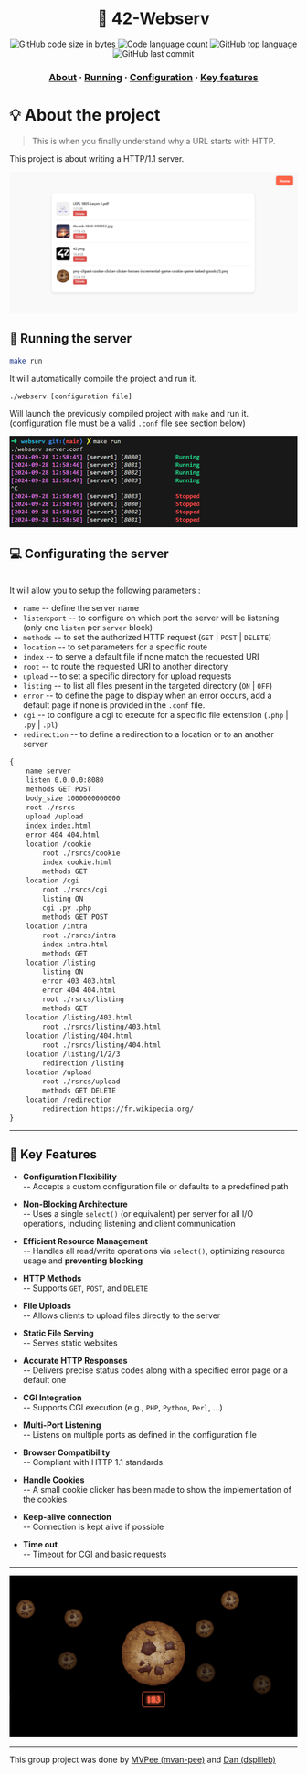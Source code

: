 <h1 align="center">
	📖 42-Webserv
</h1>

<p align="center">
	<img alt="GitHub code size in bytes" src="https://img.shields.io/github/languages/code-size/MVPee/42-webserv?color=lightblue" />
	<img alt="Code language count" src="https://img.shields.io/github/languages/count/MVPee/42-webserv?color=yellow" />
	<img alt="GitHub top language" src="https://img.shields.io/github/languages/top/MVPee/42-webserv?color=blue" />
	<img alt="GitHub last commit" src="https://img.shields.io/github/last-commit/MVPee/42-webserv?color=green" />
</p>

<h3 align="center">
	<a href="#-about-the-project">About</a>
	<span> · </span>
	<a href="#-running-the-server">Running</a>
	<span> · </span>
	<a href="#-configurating-the-server">Configuration</a>
	<span> · </span>
	<a href="#-key-features">Key features</a>
</h3>


# 💡 About the project
>This is when you finally understand why a URL starts
with HTTP.

This project is about writing a HTTP/1.1 server.

![gallery](./.images/gallery.png)

## 🚀 Running the server 

```bash
make run
```
It will automatically compile the project and run it.
```bash
./webserv [configuration file]
```
Will launch the previously compiled project with `make` and run it. (configuration file must be a valid `.conf` file see section below)

![Servers](./.images/Servers.png)

## 💻 Configurating the server

</br>It will allow you to setup the following parameters :
- `name` -- define the server name
- `listen`:`port` -- to configure on which port the server will be listening (only one `listen` per `server` block)
- `methods` -- to set the authorized HTTP request (`GET` | `POST` | `DELETE`)
- `location` -- to set parameters for a specific route
- `index` -- to serve a default file if none match the requested URI
- `root` -- to route the requested URI to another directory
- `upload` -- to set a specific directory for upload requests
- `listing` -- to list all files present in the targeted directory (`ON` | `OFF`)
- `error` -- to define the page to display when an error occurs, add a default page if none is provided in the `.conf` file.
- `cgi` -- to configure a cgi to execute for a specific file extenstion (`.php` | `.py` | `.pl`)
- `redirection` -- to define a redirection to a location or to an another server
```
{
    name server
    listen 0.0.0.0:8080
    methods GET POST
    body_size 1000000000000
    root ./rsrcs
    upload /upload
    index index.html
    error 404 404.html
    location /cookie
        root ./rsrcs/cookie
        index cookie.html
        methods GET
    location /cgi
        root ./rsrcs/cgi
        listing ON
        cgi .py .php
        methods GET POST
    location /intra
        root ./rsrcs/intra
        index intra.html
        methods GET
    location /listing
        listing ON
        error 403 403.html
        error 404 404.html
        root ./rsrcs/listing
        methods GET
    location /listing/403.html
        root ./rsrcs/listing/403.html
    location /listing/404.html
        root ./rsrcs/listing/404.html
    location /listing/1/2/3
        redirection /listing
    location /upload
        root ./rsrcs/upload
        methods GET DELETE
    location /redirection
        redirection https://fr.wikipedia.org/
}
```
------------
## 📜 Key Features

- **Configuration Flexibility**  
  -- Accepts a custom configuration file or defaults to a predefined path

- **Non-Blocking Architecture**  
  -- Uses a single `select()` (or equivalent) per server for all I/O operations, including listening and client communication

- **Efficient Resource Management**  
  -- Handles all read/write operations via `select()`, optimizing resource usage and **preventing blocking**

- **HTTP Methods**  
  -- Supports `GET`, `POST`, and `DELETE`

- **File Uploads**  
  -- Allows clients to upload files directly to the server

- **Static File Serving**  
  -- Serves static websites

- **Accurate HTTP Responses**  
  -- Delivers precise status codes along with a specified error page or a default one

- **CGI Integration**  
  -- Supports CGI execution (e.g., `PHP`, `Python`, `Perl`, ...)

- **Multi-Port Listening**  
  -- Listens on multiple ports as defined in the configuration file

- **Browser Compatibility**  
  -- Compliant with HTTP 1.1 standards.

- **Handle Cookies**  
  -- A small cookie clicker has been made to show the implementation of the cookies

- **Keep-alive connection**  
  -- Connection is kept alive if possible

- **Time out**  
  -- Timeout for CGI and basic requests

---

![Cookie-clicker](./.images/Cookie-clicker.png)

---
This group project was done by [MVPee (mvan-pee)](https://github.com/MVPee) and [Dan (dspilleb)](https://github.com/dspilleb)
